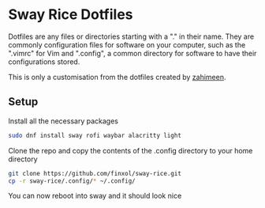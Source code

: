 # Sway Rice Dotfiles
Dotfiles are any files or directories starting with a "." in their name. They are commonly configuration files for software on your computer, such as the ".vimrc" for Vim and ".config", a common directory for software to have their configurations stored.

This is only a customisation from the dotfiles created by [zahimeen](https://github.com/zahimeen/dotfiles/tree/sway).

## Setup
Install all the necessary packages
```bash
sudo dnf install sway rofi waybar alacritty light
```

Clone the repo and copy the contents of the .config directory to your home directory
```bash
git clone https://github.com/finxol/sway-rice.git
cp -r sway-rice/.config/* ~/.config/
```

You can now reboot into sway and it should look nice
